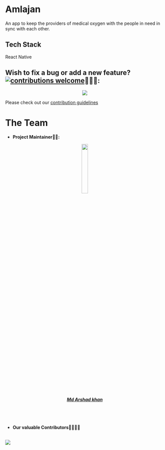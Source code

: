 # Amlajan
An app to keep the providers of medical oxygen with the people in need in sync with each other.

## Tech Stack

React Native


## Wish to fix a bug or add a new feature?[![contributions welcome](https://img.shields.io/badge/contributions-welcome-brightgreen.svg?style=flat)](https://github.com/dwyl/esta/issues)🤝🏽🍀:


<p align = "center"><img src = "https://media.giphy.com/media/1xOe0qgiYLYWE6pkki/giphy.gif"></p>

Please check out our [contribution guidelines](./CONTRIBUTING.md)

# The Team

- **Project Maintainer👨‍🏫:**

<p align="center">
<img width=20% src="https://avatars.githubusercontent.com/u/49809895?v=4">
</p>

<a href="https://github.com/ADRE9">
<h5 align="center"><b>Md Arshad khan</b></h5></a>
<br/><br/>

- **Our valuable Contributors👩‍💻👨‍💻**
<br/><br/>
<a href="https://github.com/ADRE9/Amlajan/graphs/contributors">
  <img src="https://contributors-img.web.app/image?repo=ADRE9/Amlajan" />
</a>